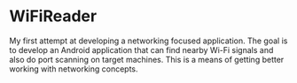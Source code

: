 # WiFiReader
My first attempt at developing a networking focused application. The goal is to develop an Android application that can find nearby Wi-Fi signals and also do port scanning on target machines. This is a means of getting better working with networking concepts.
